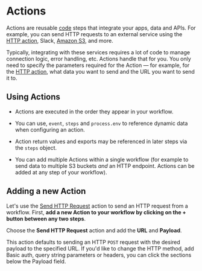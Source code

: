 # Actions

Actions are reusable [code](/workflows/steps/code/) steps that integrate your apps, data and APIs. For example, you can send HTTP requests to an external service using the [HTTP action](/destinations/http/), Slack, [Amazon S3](/destinations/s3/), and more.

Typically, integrating with these services requires a lot of code to manage connection logic, error handling, etc. Actions handle that for you. You only need to specify the parameters required for the Action — for example, for the [HTTP action](/destinations/http/), what data you want to send and the URL you want to send it to.

## Using Actions

- Actions are executed in the order they appear in your workflow.

- You can use, `event`, `steps` and `process.env` to reference dynamic data when configuring an action.

- Action return values and exports may be referenced in later steps via the `steps` object.

- You can add multiple Actions within a single workflow (for example to send data to multiple S3 buckets _and_ an HTTP endpoint. Actions can be added at any step of your workflow).

## Adding a new Action

Let's use the [Send HTTP Request](/destinations/http/) action to send an HTTP request from a workflow. First, **add a new Action to your workflow by clicking on the + button between any two steps**.

Choose the **Send HTTP Request** action and add the **URL** and **Payload**.

This action defaults to sending an HTTP `POST` request with the desired payload to the specified URL. If you'd like to change the HTTP method, add Basic auth, query string parameters or headers, you can click the sections below the Payload field.

<Footer />
